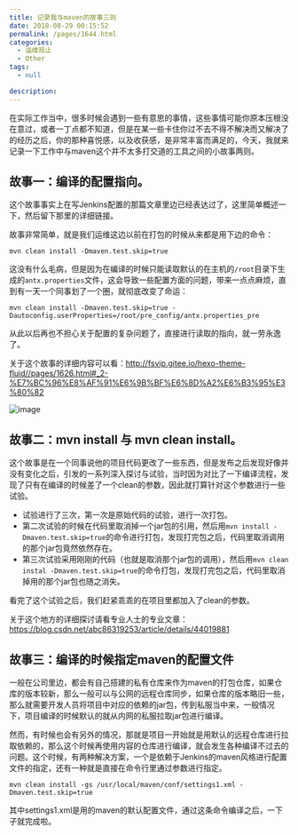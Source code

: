 ```yaml
---
title: 记录我与maven的故事三则
date: 2018-08-29 00:15:52
permalink: /pages/1644.html
categories: 
  - 运维观止
  - Other
tags: 
  - null

description: 
---
```


在实际工作当中，很多时候会遇到一些有意思的事情，这些事情可能你原本压根没在意过，或者一丁点都不知道，但是在某一些卡住你过不去不得不解决而又解决了的经历之后，你的那种喜悦感，以及收获感，是非常丰富而满足的，今天，我就来记录一下工作中与maven这个并不太多打交道的工具之间的小故事两则。

## 故事一：编译的配置指向。

这个故事事实上在写Jenkins配置的那篇文章里边已经表达过了，这里简单概述一下，然后留下那里的详细链接。

故事非常简单，就是我们运维这边以前在打包的时候从来都是用下边的命令：

```
mvn clean install -Dmaven.test.skip=true
```

这没有什么毛病，但是因为在编译的时候只能读取默认的在主机的`/root`目录下生成的`antx.properties`文件，这会导致一些配置方面的问题，带来一点点麻烦，直到有一天一个同事划了一个圈，就彻底改变了命运：

```
mvn clean install -Dmaven.test.skip=true -Dautoconfig.userProperties=/root/pre_config/antx.properties_pre
```

从此以后再也不担心关于配置的复杂问题了，直接进行读取的指向，就一劳永逸了。

关于这个故事的详细内容可以看：http://fsvip.gitee.io/hexo-theme-fluid//pages/1626.html#_2-%E7%BC%96%E8%AF%91%E6%9B%BF%E6%8D%A2%E6%B3%95%E3%80%82

![image](http://t.eryajf.net/imgs/2021/09/fe834fe6c9710b39.jpg)

## 故事二：mvn install 与 mvn clean install。

这个故事是在一个同事说他的项目代码更改了一些东西，但是发布之后发现好像并没有变化之后，引发的一系列深入探讨与试验，当时因为对比了一下编译流程，发现了只有在编译的时候差了一个clean的参数，因此就打算针对这个参数进行一些试验。

- 试验进行了三次，第一次是原始代码的试验，进行一次打包。
- 第二次试验的时候在代码里取消掉一个jar包的引用，然后用`mvn install -Dmaven.test.skip=true`的命令进行打包，发现打完包之后，代码里取消调用的那个jar包竟然依然存在。
- 第三次试验采用刚刚的代码（也就是取消那个jar包的调用），然后用`mvn clean instal -Dmaven.test.skip=true`的命令打包，发现打完包之后，代码里取消掉用的那个jar包也随之消失。

看完了这个试验之后，我们赶紧乖乖的在项目里都加入了clean的参数。

关于这个地方的详细探讨请看专业人士的专业文章：https://blog.csdn.net/abc86319253/article/details/44019881

## 故事三：编译的时候指定maven的配置文件

一般在公司里边，都会有自己搭建的私有仓库来作为maven的打包仓库，如果仓库的版本较新，那么一般可以与公网的远程仓库同步，如果仓库的版本略旧一些，那么就需要开发人员将项目中对应的依赖的jar包，传到私服当中来，一般情况下，项目编译的时候默认的就从内网的私服拉取jar包进行编译。

然而，有时候也会有另外的情况，那就是项目一开始就是用默认的远程仓库进行拉取依赖的，那么这个时候再使用内容的仓库进行编译，就会发生各种编译不过去的问题。这个时候，有两种解决方案，一个是依赖于Jenkins的maven风格进行配置文件的指定，还有一种就是直接在命令行里通过参数进行指定。

```
mvn clean install -gs /usr/local/maven/conf/settings1.xml -Dmaven.test.skip=true
```

其中settings1.xml是用的maven的默认配置文件，通过这条命令编译之后，一下子就完成啦。
